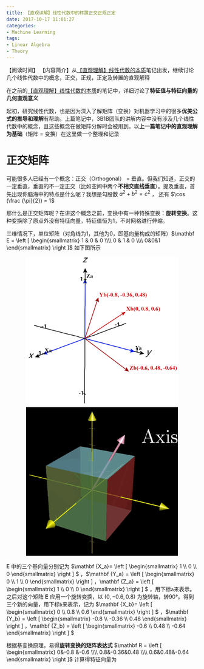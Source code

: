 ```yaml
---
title: 【直观详解】线性代数中的转置正交正规正定
date: 2017-10-17 11:01:27
categories:
- Machine Learning
tags:
- Linear Algebra
- Theory
---
```


【阅读时间】
【内容简介】从[【直观理解】线性代数的本质](https://charlesliuyx.github.io/2017/10/06/%E3%80%90%E7%9B%B4%E8%A7%82%E8%AF%A6%E8%A7%A3%E3%80%91%E7%BA%BF%E6%80%A7%E4%BB%A3%E6%95%B0%E7%9A%84%E6%9C%AC%E8%B4%A8/)笔记出发，继续讨论几个线性代数中的概念，正交，正规，正定及转置的直观解释
<!-- more -->

在之前的[【直观理解】线性代数的本质](https://charlesliuyx.github.io/2017/10/06/%E3%80%90%E7%9B%B4%E8%A7%82%E8%AF%A6%E8%A7%A3%E3%80%91%E7%BA%BF%E6%80%A7%E4%BB%A3%E6%95%B0%E7%9A%84%E6%9C%AC%E8%B4%A8/)的笔记中，详细讨论了**特征值与特征向量的几何直观意义**

起初，研究线性代数，也是因为深入了解矩阵（变换）对机器学习中的很多**优美公式的推导和理解**有帮助。上篇笔记中，3B1B团队的讲解内容中没有涉及几个线性代数中的概念，且这些概念在做矩阵分解时会被用到。以**上一篇笔记中的直观理解为基础**（矩阵 = 变换）在这里做一个整理和记录

# 正交矩阵

可能很多人已经有一个概念：正交（Orthogonal） = 垂直。但我们知道，正交的一定垂直，垂直的不一定正交（比如空间中两个**不相交直线垂直**）。提及垂直，首先出现你脑海中的特点是什么呢？我想是勾股数 $a^2 + b^2 = c^2$ ， 还有 $\cos (\frac {\pi}{2}) = 1$  

那什么是正交矩阵呢？在讲这个概念之前，变换中有一种特殊变换：**旋转变换**。这种变换除了原点外没有特征向量，特征值恒为1，不对网格进行伸缩。

三维情况下，单位矩阵（对角线为1，其他为0，即基向量构成的矩阵）$\mathbf E = \left [ \begin{smallmatrix} 1 & 0 & 0 \\\\ 0 & 1 & 0 \\\\ 0&0&1 \end{smallmatrix} \right ]$   如下图所示

<div align="center"><img src="【直观详解】线性代数中的正交正规正定转置/Rotate.png" alt="" width="400px"><img src="【直观详解】线性代数中的正交正规正定转置/Rotate.gif" alt="" width="400px"></div>

$\mathbf E$ 中的三个基向量分别记为 $\mathbf {X\_a}= \left [ \begin{smallmatrix} 1 \\\\ 0 \\\\ 0 \end{smallmatrix} \right ] $ ，$\mathbf {Y\_a} = \left [ \begin{smallmatrix} 0 \\\\ 1 \\\\ 0 \end{smallmatrix} \right ] $，$\mathbf {Z\_a} = \left [ \begin{smallmatrix} 1 \\\\ 0 \\\\ 0 \end{smallmatrix} \right ] $ ，用下标`a`来表示。之后对这个矩阵 $\mathbf E$ 应用一个旋转变换，以 $(0,-0.6,0.8)$ 为旋转轴，转90°。得到三个新的向量，用下标`b`来表示，记为 $\mathbf {X\_b}= \left [ \begin{smallmatrix} 0 \\\\ 0.8 \\\\ 0.6 \end{smallmatrix} \right ] $ ，$\mathbf {Y\_b} = \left [ \begin{smallmatrix} -0.8 \\\\ -0.36 \\\\ 0.48 \end{smallmatrix} \right ] $，$\mathbf {Z\_b} = \left [ \begin{smallmatrix} -0.6 \\\\ 0.48 \\\\ -0.64 \end{smallmatrix} \right ] $ 

根据基变换原理，易得**旋转变换的矩阵表达式** $\mathbf R = \left [ \begin{smallmatrix} 0&-0.8 &-0.6 \\\\ 0.8&-0.36&0.48 \\\\ 0.6&0.48&-0.64 \end{smallmatrix} \right ]$  计算得特征向量为

